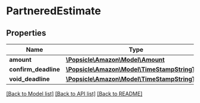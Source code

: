 # PartneredEstimate

## Properties
Name | Type | Description | Notes
------------ | ------------- | ------------- | -------------
**amount** | [**\Popsicle\Amazon\Model\Amount**](Amount.md) |  | 
**confirm_deadline** | [**\Popsicle\Amazon\Model\TimeStampStringType**](TimeStampStringType.md) |  | [optional] 
**void_deadline** | [**\Popsicle\Amazon\Model\TimeStampStringType**](TimeStampStringType.md) |  | [optional] 

[[Back to Model list]](../../README.md#documentation-for-models) [[Back to API list]](../../README.md#documentation-for-api-endpoints) [[Back to README]](../../README.md)

